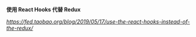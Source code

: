 **使用 React Hooks 代替 Redux**

*https://fed.taobao.org/blog/2019/05/17/use-the-react-hooks-instead-of-the-redux/*

